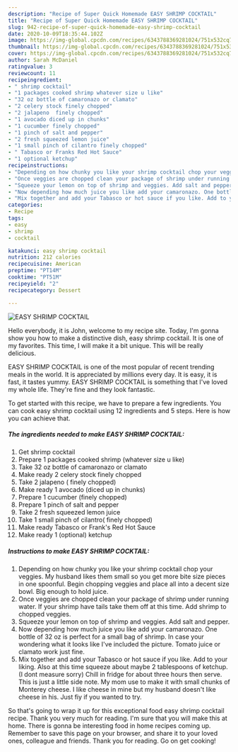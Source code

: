 ```yaml
---
description: "Recipe of Super Quick Homemade EASY SHRIMP COCKTAIL"
title: "Recipe of Super Quick Homemade EASY SHRIMP COCKTAIL"
slug: 942-recipe-of-super-quick-homemade-easy-shrimp-cocktail
date: 2020-10-09T18:35:44.102Z
image: https://img-global.cpcdn.com/recipes/6343788369281024/751x532cq70/easy-shrimp-cocktail-recipe-main-photo.jpg
thumbnail: https://img-global.cpcdn.com/recipes/6343788369281024/751x532cq70/easy-shrimp-cocktail-recipe-main-photo.jpg
cover: https://img-global.cpcdn.com/recipes/6343788369281024/751x532cq70/easy-shrimp-cocktail-recipe-main-photo.jpg
author: Sarah McDaniel
ratingvalue: 3
reviewcount: 11
recipeingredient:
- " shrimp cocktail"
- "1 packages cooked shrimp whatever size u like"
- "32 oz bottle of camaronazo or clamato"
- "2 celery stock finely chopped"
- "2 jalapeno  finely chopped"
- "1 avocado diced up in chunks"
- "1 cucumber finely chopped"
- "1 pinch of salt and pepper"
- "2 fresh squeezed lemon juice"
- "1 small pinch of cilantro finely chopped"
- " Tabasco or Franks Red Hot Sauce"
- "1 optional ketchup"
recipeinstructions:
- "Depending on how chunky you like your shrimp cocktail chop your veggies. My husband likes them small so you get more bite size pieces in one spoonful. Begin chopping veggies and place all into a decent size bowl. Big enough to hold juice."
- "Once veggies are chopped clean your package of shrimp under running water. If your shrimp have tails take them off at this time. Add shrimp to chopped veggies."
- "Squeeze your lemon on top of shrimp and veggies. Add salt and pepper."
- "Now depending how much juice you like add your camaronazo. One bottle of 32 oz is perfect for a small bag of shrimp. In case your wondering what it looks like I&#39;ve included the picture. Tomato juice or clamato work just fine."
- "Mix together and add your Tabasco or hot sauce if you like. Add to your liking. Also at this time squeeze about maybe 2 tablespoons of ketchup. (I dont measure sorry) Chill in fridge for about three hours then serve. This is just a little side note. My mom use to make it with small chunks of Monterey cheese. I like cheese in mine but my husband doesn&#39;t like cheese in his. Just fiy if you wanted to try."
categories:
- Recipe
tags:
- easy
- shrimp
- cocktail

katakunci: easy shrimp cocktail 
nutrition: 212 calories
recipecuisine: American
preptime: "PT14M"
cooktime: "PT51M"
recipeyield: "2"
recipecategory: Dessert

---
```



![EASY SHRIMP COCKTAIL](https://img-global.cpcdn.com/recipes/6343788369281024/751x532cq70/easy-shrimp-cocktail-recipe-main-photo.jpg)

Hello everybody, it is John, welcome to my recipe site. Today, I'm gonna show you how to make a distinctive dish, easy shrimp cocktail. It is one of my favorites. This time, I will make it a bit unique. This will be really delicious.



EASY SHRIMP COCKTAIL is one of the most popular of recent trending meals in the world. It is appreciated by millions every day. It is easy, it is fast, it tastes yummy. EASY SHRIMP COCKTAIL is something that I've loved my whole life. They're fine and they look fantastic.


To get started with this recipe, we have to prepare a few ingredients. You can cook easy shrimp cocktail using 12 ingredients and 5 steps. Here is how you can achieve that.

<!--inarticleads1-->

##### The ingredients needed to make EASY SHRIMP COCKTAIL:

1. Get  shrimp cocktail
1. Prepare 1 packages cooked shrimp (whatever size u like)
1. Take 32 oz bottle of camaronazo or clamato
1. Make ready 2 celery stock finely chopped
1. Take 2 jalapeno ( finely chopped)
1. Make ready 1 avocado (diced up in chunks)
1. Prepare 1 cucumber (finely chopped)
1. Prepare 1 pinch of salt and pepper
1. Take 2 fresh squeezed lemon juice
1. Take 1 small pinch of cilantro( finely chopped)
1. Make ready  Tabasco or Frank&#39;s Red Hot Sauce
1. Make ready 1 (optional) ketchup




<!--inarticleads2-->

##### Instructions to make EASY SHRIMP COCKTAIL:

1. Depending on how chunky you like your shrimp cocktail chop your veggies. My husband likes them small so you get more bite size pieces in one spoonful. Begin chopping veggies and place all into a decent size bowl. Big enough to hold juice.
1. Once veggies are chopped clean your package of shrimp under running water. If your shrimp have tails take them off at this time. Add shrimp to chopped veggies.
1. Squeeze your lemon on top of shrimp and veggies. Add salt and pepper.
1. Now depending how much juice you like add your camaronazo. One bottle of 32 oz is perfect for a small bag of shrimp. In case your wondering what it looks like I&#39;ve included the picture. Tomato juice or clamato work just fine.
1. Mix together and add your Tabasco or hot sauce if you like. Add to your liking. Also at this time squeeze about maybe 2 tablespoons of ketchup. (I dont measure sorry) Chill in fridge for about three hours then serve. This is just a little side note. My mom use to make it with small chunks of Monterey cheese. I like cheese in mine but my husband doesn&#39;t like cheese in his. Just fiy if you wanted to try.




So that's going to wrap it up for this exceptional food easy shrimp cocktail recipe. Thank you very much for reading. I'm sure that you will make this at home. There is gonna be interesting food in home recipes coming up. Remember to save this page on your browser, and share it to your loved ones, colleague and friends. Thank you for reading. Go on get cooking!
